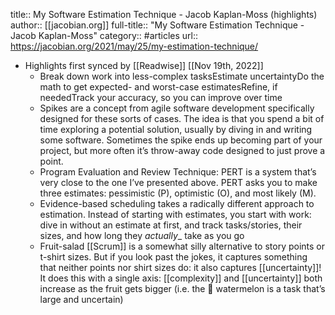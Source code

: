 title:: My Software Estimation Technique - Jacob Kaplan-Moss (highlights)
author:: [[jacobian.org]]
full-title:: "My Software Estimation Technique - Jacob Kaplan-Moss"
category:: #articles
url:: https://jacobian.org/2021/may/25/my-estimation-technique/

- Highlights first synced by [[Readwise]] [[Nov 19th, 2022]]
	- Break down work into less-complex tasksEstimate uncertaintyDo the math to get expected- and worst-case estimatesRefine, if neededTrack your accuracy, so you can improve over time
	- Spikes are a concept from agile software development specifically designed for these sorts of cases. The idea is that you spend a bit of time exploring a potential solution, usually by diving in and writing some software. Sometimes the spike ends up becoming part of your project, but more often it’s throw-away code designed to just prove a point.
	- Program Evaluation and Review Technique: PERT is a system that’s very close to the one I’ve presented above. PERT asks you to make three estimates: pessimistic (P), optimistic (O), and most likely (M).
	- Evidence-based scheduling takes a radically different approach to estimation. Instead of starting with estimates, you start with work: dive in without an estimate at first, and track tasks/stories, their sizes, and how long they _actually__ take as you go
	- Fruit-salad [[Scrum]] is a somewhat silly alternative to story points or t-shirt sizes. But if you look past the jokes, it captures something that neither points nor shirt sizes do: it also captures [[uncertainty]]! It does this with a single axis: [[complexity]] and [[uncertainty]] both increase as the fruit gets bigger (i.e. the 🍉 watermelon is a task that’s large and uncertain)